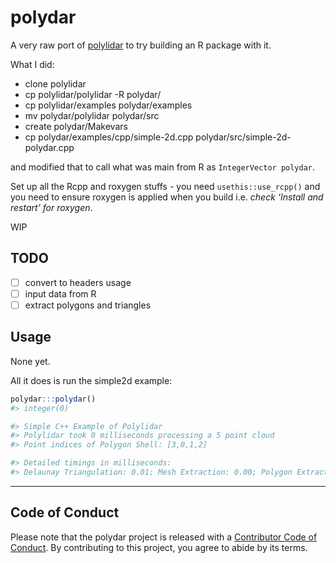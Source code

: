 
<!-- README.md is generated from README.Rmd. Please edit that file -->

# polydar

<!-- badges: start -->

<!-- badges: end -->

A very raw port of [polylidar](https://github.com/JeremyBYU/polylidar)
to try building an R package with it.

What I did:

  - clone polylidar
  - cp polylidar/polylidar -R polydar/
  - cp polylidar/examples polydar/examples
  - mv polydar/polylidar polydar/src
  - create polydar/Makevars
  - cp polydar/examples/cpp/simple-2d.cpp
    polydar/src/simple-2d-polydar.cpp

and modified that to call what was main from R as `IntegerVector
polydar`.

Set up all the Rcpp and roxygen stuffs - you need `usethis::use_rcpp()`
and you need to ensure roxygen is applied when you build i.e. *check
‘Install and restart’ for roxygen*.

WIP

## TODO

  - [ ] convert to headers usage
  - [ ] input data from R
  - [ ] extract polygons and triangles

## Usage

None yet.

All it does is run the simple2d example:

``` r
polydar:::polydar()
#> integer(0)

#> Simple C++ Example of Polylidar
#> Polylidar took 0 milliseconds processing a 5 point cloud
#> Point indices of Polygon Shell: [3,0,1,2]

#> Detailed timings in milliseconds:
#> Delaunay Triangulation: 0.01; Mesh Extraction: 0.00; Polygon Extraction: 0.01
```

-----

## Code of Conduct

Please note that the polydar project is released with a [Contributor
Code of
Conduct](https://contributor-covenant.org/version/2/0/CODE_OF_CONDUCT.html).
By contributing to this project, you agree to abide by its terms.
